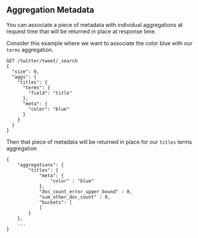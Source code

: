 ## Aggregation Metadata

You can associate a piece of metadata with individual aggregations at request time that will be returned in place at response time.

Consider this example where we want to associate the color blue with our `terms` aggregation.
    
    
    GET /twitter/tweet/_search
    {
      "size": 0,
      "aggs": {
        "titles": {
          "terms": {
            "field": "title"
          },
          "meta": {
            "color": "blue"
          }
        }
      }
    }

Then that piece of metadata will be returned in place for our `titles` terms aggregation
    
    
    {
        "aggregations": {
            "titles": {
                "meta": {
                    "color" : "blue"
                },
                "doc_count_error_upper_bound" : 0,
                "sum_other_doc_count" : 0,
                "buckets": [
                ]
            }
        },
        ...
    }

